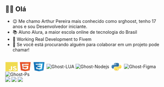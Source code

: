 ## 👋🏻 Olá
- 😉 Me chamo Arthur Pereira mais conhecido como srghoost, tenho 17 anos e sou Desenvolvedor iniciante.
- 📚 Aluno Alura, a maior escola online de tecnologia do Brasil
- 🚧 Working Real Development to Fivem
- 🏢 Se você está procurando alguém para colaborar em um projeto pode chamar!


<div style="display: inline_block"><br>
  <img align="center" alt="Ghost-Js" height="30" width="40" src="https://raw.githubusercontent.com/devicons/devicon/master/icons/javascript/javascript-plain.svg">
  <img align="center" alt="Ghost-HTML" height="30" width="40" src="https://raw.githubusercontent.com/devicons/devicon/master/icons/html5/html5-original.svg">
  <img align="center" alt="Ghost-CSS" height="30" width="40" src="https://raw.githubusercontent.com/devicons/devicon/master/icons/css3/css3-original.svg">
  <img align="center" alt="Ghost-LUA" height="30" width="40" src="">
  <img align="center" alt="Ghost-Nodejs" height="40" width="30" src="https://cdn.jsdelivr.net/gh/devicons/devicon@latest/icons/nodejs/nodejs-original.svg" />
  <img align="center" alt="Ghost-Python" height="30" width="40" src="https://raw.githubusercontent.com/devicons/devicon/master/icons/python/python-original.svg">
  <img align="center" alt="Ghost-Figma" height="40" width="30" src="https://cdn.jsdelivr.net/gh/devicons/devicon@latest/icons/figma/figma-original.svg" />
  <img align="center" alt="Ghost-Ps" height="40" width="30" src="https://cdn.jsdelivr.net/gh/devicons/devicon@latest/icons/photoshop/photoshop-original.svg" />
                   
</div>

<div> 
  <a href="https://instagram.com/pereira.mariotti" target="_blank"><img src="https://img.shields.io/badge/-Instagram-%23E4405F?style=for-the-badge&logo=instagram&logoColor=white" target="_blank"></a>
 <a href="https://discord.gg/YTEFz7pm7h" target="_blank"><img src="https://img.shields.io/badge/Discord-7289DA?style=for-the-badge&logo=discord&logoColor=white" target="_blank"></a> 
  <a href = "mailto:contact@opereira.com"><img src="https://img.shields.io/badge/-Gmail-%23333?style=for-the-badge&logo=gmail&logoColor=white" target="_blank"></a>
  
</div>
